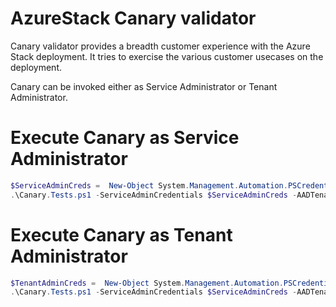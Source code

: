 # AzureStack Canary validator
Canary validator provides a breadth customer experience with the Azure Stack deployment. It tries to exercise the various customer usecases on the deployment. 

Canary can be invoked either as Service Administrator or Tenant Administrator.

# Execute Canary as Service Administrator
```powershell
$ServiceAdminCreds =  New-Object System.Management.Automation.PSCredential "<Service Admin username>", (ConvertTo-SecureString "<Service Admin password>" -AsPlainText -Force)
.\Canary.Tests.ps1 -ServiceAdminCredentials $ServiceAdminCreds -AADTenantID "<TenantID from Azure Active Directory>" -EnvironmentDomainFQDN "<Azure Stack deployment domain FQDN>" 
```

# Execute Canary as Tenant Administrator
```powershell
$TenantAdminCreds =  New-Object System.Management.Automation.PSCredential "<Service Admin username>", (ConvertTo-SecureString "<Service Admin password>" -AsPlainText -Force)
.\Canary.Tests.ps1 -ServiceAdminCredentials $ServiceAdminCreds -AADTenantID "<TenantID from Azure Active Directory>" -EnvironmentDomainFQDN "<Azure Stack deployment domain FQDN>" -TenantAdminCredentials $TenantAdminCreds
```